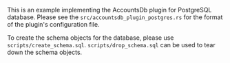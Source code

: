 This is an example implementing the AccountsDb plugin for PostgreSQL database.
Please see the `src/accountsdb_plugin_postgres.rs` for the format of the plugin's configuration file.

To create the schema objects for the database, please use `scripts/create_schema.sql`.
`scripts/drop_schema.sql` can be used to tear down the schema objects.